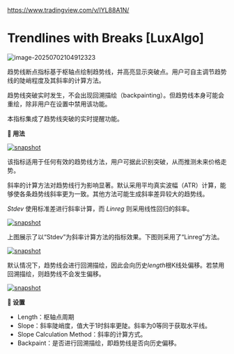 https://www.tradingview.com/v/IYL88A1N/

# Trendlines with Breaks [LuxAlgo]

![image-20250702104912323](https://pkuxiaohou.oss-cn-beijing.aliyuncs.com/img/202507021049403.png)



趋势线断点指标基于枢轴点绘制趋势线，并高亮显示突破点。用户可自主调节趋势线的陡峭程度及其斜率的计算方法。

趋势线突破实时发生，不会出现回溯描绘（backpainting）。但趋势线本身可能会重绘，除非用户在设置中禁用该功能。

本指标集成了趋势线突破的实时提醒功能。

**🔶 用法**

[![snapshot](https://www.tradingview.com/x/zH8lZTho/)](https://www.tradingview.com/x/zH8lZTho/)

该指标适用于任何有效的趋势线方法，用户可据此识别突破，从而推测未来价格走势。

斜率的计算方法对趋势线行为影响显著。默认采用平均真实波幅（ATR）计算，能够使各条趋势线斜率更为一致。其他方法可能生成斜率差异较大的趋势线。

*Stdev* 使用标准差进行斜率计算，而 *Linreg* 则采用线性回归的斜率。

[![snapshot](https://www.tradingview.com/x/wuwoZqW7/)](https://www.tradingview.com/x/wuwoZqW7/)

上图展示了以“Stdev”为斜率计算方法的指标效果。下图则采用了“Linreg”方法。

[![snapshot](https://www.tradingview.com/x/PwugXvQ7/)](https://www.tradingview.com/x/PwugXvQ7/)

默认情况下，趋势线会进行回溯描绘，因此会向历史*length*根K线处偏移。若禁用回溯描绘，则趋势线不会发生偏移。

[![snapshot](https://www.tradingview.com/x/Bc3sPeZq/)](https://www.tradingview.com/x/Bc3sPeZq/)

**🔶 设置**

- Length：枢轴点周期
- Slope：斜率陡峭度，值大于1时斜率更陡。斜率为0等同于获取水平线。
- Slope Calculation Method：斜率的计算方式。
- Backpaint：是否进行回溯描绘，即趋势线是否向历史偏移。

































